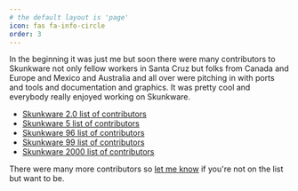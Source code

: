 ```yaml
---
# the default layout is 'page'
icon: fas fa-info-circle
order: 3
---
```


In the beginning it was just me but soon there were many contributors
to Skunkware not only fellow workers in Santa Cruz but folks from
Canada and Europe and Mexico and Australia and all over were
pitching in with ports and tools and documentation and graphics.
It was pretty cool and everybody really enjoyed working on Skunkware.

- [Skunkware 2.0 list of contributors](https://skunkware.dev/skunkware/94/thanks.html)
- [Skunkware 5 list of contributors](https://skunkware.dev/skunkware/95/thanks.html)
- [Skunkware 96 list of contributors](https://skunkware.dev/skunkware/96/thanks.html)
- [Skunkware 99 list of contributors](https://skunkware.dev/skunkware/99/credits.html)
- [Skunkware 2000 list of contributors](https://skunkware.dev/skunkware/2000/credits.html)

There were many more contributors so [let me know](mailto:skunkware@ronrecord.com)
if you're not on the list but want to be.
